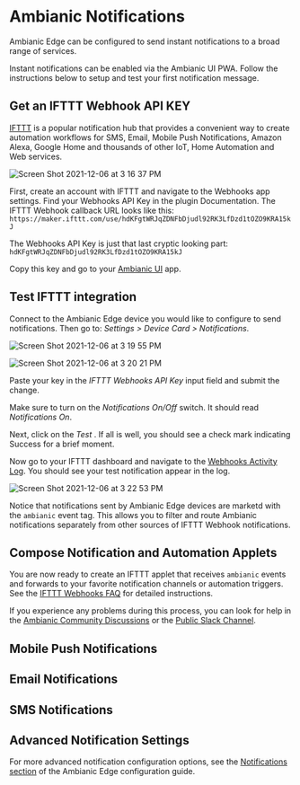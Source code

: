 
# Ambianic Notifications

Ambianic Edge can be configured to send instant notifications to a broad range of services.

Instant notifications can be enabled via the Ambianic UI PWA. Follow the instructions below to setup and test your first notification message.

## Get an IFTTT Webhook API KEY

[IFTTT](https://ifttt.com) is a popular notification hub that provides a convenient way to create automation workflows for SMS, Email, 
Mobile Push Notifications, Amazon Alexa, Google Home and thousands of other IoT, Home Automation and Web services.

![Screen Shot 2021-12-06 at 3 16 37 PM](https://user-images.githubusercontent.com/2234901/144923949-7c5e3f97-fa13-404a-86d1-ac75c828daca.png)

First, create an account with IFTTT and navigate to the Webhooks app settings. Find your Webhooks API Key in the plugin Documentation. The IFTTT Webhook callback URL looks like this:
`https://maker.ifttt.com/use/hdKFgtWRJqZDNFbDjudl92RK3LfDzd1tOZO9KRA15kJ`

The Webhooks API Key is just that last cryptic looking part: `hdKFgtWRJqZDNFbDjudl92RK3LfDzd1tOZO9KRA15kJ`

Copy this key and go to your [Ambianic UI](https://ui.ambianic.ai/) app.

## Test IFTTT integration

Connect to the Ambianic Edge device you would like to configure to send notifications. 
Then go to: _Settings > Device Card > Notifications_.

![Screen Shot 2021-12-06 at 3 19 55 PM](https://user-images.githubusercontent.com/2234901/144924453-c149b68a-66d1-4056-98f6-44e2ca067c81.png)

![Screen Shot 2021-12-06 at 3 20 21 PM](https://user-images.githubusercontent.com/2234901/144924492-e4e795a4-de0c-4e71-9041-0c76e5eda5b6.png)


Paste your key in the _IFTTT Webhooks API Key_ input field and submit the change.

Make sure to turn on the _Notifications On/Off_ switch. It should read _Notifications On_.

Next, click on the _Test_ . If all is well, you should see a check mark indicating Success for a brief moment.

Now go to your IFTTT dashboard and navigate to the [Webhooks Activity Log](https://ifttt.com/activity/service/maker_webhooks). You should see your test notification appear in the log.

![Screen Shot 2021-12-06 at 3 22 53 PM](https://user-images.githubusercontent.com/2234901/144924764-aa4418aa-4d01-498a-b3f7-41e5b5b756f2.png)


Notice that notifications sent by Ambianic Edge devices are marketd with the `ambianic` event tag. 
This allows you to filter and route Ambianic notifications separately from other sources of IFTTT Webhook notifications.

## Compose Notification and Automation Applets

You are now ready to create an IFTTT applet that receives `ambianic` events and forwards to your favorite notification channels or automation triggers.
See the [IFTTT Webhooks FAQ](https://help.ifttt.com/hc/en-us/articles/115010230347-Webhooks-service-FAQ) for detailed instructions.

If you experience any problems during this process, you can look for help in the 
[Ambianic Community Discussions](https://github.com/ambianic/ambianic-ui/discussions) or the [Public Slack Channel](https://ambianicai.slack.com/join/shared_invite/zt-eosk4tv5-~GR3Sm7ccGbv1R7IEpk7OQ#/).

## Mobile Push Notifications

## Email Notifications

## SMS Notifications

## Advanced Notification Settings

For more advanced notification configuration options, see the [Notifications section](configure.md#notification-settings) of the Ambianic Edge configuration guide.
